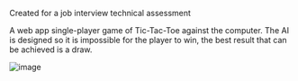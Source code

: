 Created for a job interview technical assessment

A web app single-player game of Tic-Tac-Toe against the computer. The AI is designed so it is impossible 
for the player to win, the best result that can be achieved is a draw.

![image](https://github.com/vilequarter/tic-tac-toe/assets/44734839/1954e17d-771f-4809-8aa0-9e2085867b6e)
